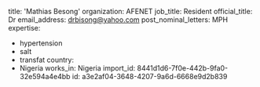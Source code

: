 title: 'Mathias Besong'
organization: AFENET
job_title: Resident
official_title: Dr
email_address: drbisong@yahoo.com
post_nominal_letters: MPH
expertise:
  - hypertension
  - salt
  - transfat
country:
  - Nigeria
works_in: Nigeria
import_id: 8441d1d6-7f0e-442b-9fa0-32e594a4e4bb
id: a3e2af04-3648-4207-9a6d-6668e9d2b839
